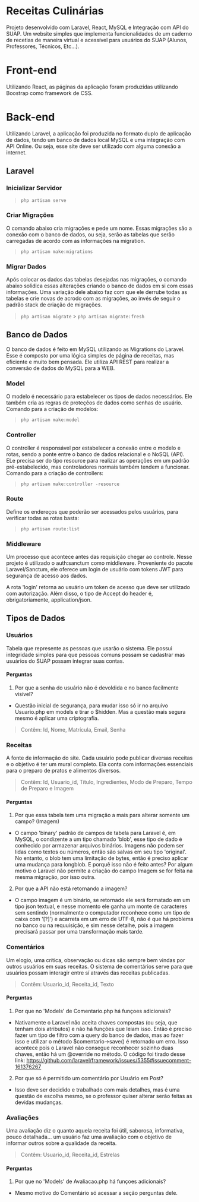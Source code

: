 # Receitas Culinárias

Projeto desenvolvido com Laravel, React, MySQL e Integração com API do SUAP. Um website simples que implementa funcionalidades de um caderno de recetias de maneira virtual e acessível para usuários do SUAP (Alunos, Professores, Técnicos, Etc...).

# Front-end

Utilizando React, as páginas da aplicação foram produzidas utilizando Boostrap como framework de CSS.

# Back-end

Utilizando Laravel, a aplicação foi produzida no formato duplo de aplicação de dados, tendo um banco de dados local MySQL e uma integração com API Online. Ou seja, esse site deve ser utilizado com alguma conexão a internet.

## Laravel

### Inicializar Servidor

> `php artisan serve`

### Criar Migrações

O comando abaixo cria migrações e pede um nome. Essas migrações são a conexão com o banco de dados, ou seja, serão as tabelas que serão carregadas de acordo com as informações na migration.

> `php artisan make:migrations`

### Migrar Dados

Após colocar os dados das tabelas desejadas nas migrações, o comando abaixo solidica essas alterações criando o banco de dados em si com essas informações. Uma variação dele abaixo faz com que ele derrube todas as tabelas e crie novas de acrodo com as migrações, ao invés de seguir o padrão stack de criação de migrações.

> `php artisan migrate` > `php artisan migrate:fresh`

## Banco de Dados

O banco de dados é feito em MySQL utilizando as Migrations do Laravel. Esse é composto por uma lógica simples de página de receitas, mas eficiente e muito bem pensada. Ele utiliza API REST para realizar a conversão de dados do MySQL para a WEB.

### Model

O modelo é necessário para estabelecer os tipos de dados necessários. Ele também cria as regras de proteçẽos de dados como senhas de usuário. Comando para a criação de modelos:

> `php artisan make:model`

### Controller

O controller é responsável por estabelecer a conexão entre o modelo e rotas, sendo a ponte entre o banco de dados relacional e o NoSQL (API). ELe precisa ser do tipo resource para realizar as operações em um padrão pré-estabelecido, mas controladores normais também tendem a funcionar. Comando para a criação de controllers:

> `php artisan make:controller -resource`

### Route

Define os endereços que poderão ser acessados pelos usuários, para verificar todas as rotas basta:

> `php artisan route:list`

### Middleware

Um processo que acontece antes das requisição chegar ao controle. Nesse projeto é utilizado o auth:sanctum como middleware. Proveniente do pacote Laravel/Sanctum, ele oferece um login de usuário com tokens JWT para segurança de acesso aos dados.

A rota 'login' retorna ao usuário um token de acesso que deve ser utilizado com autorização. Além disso, o tipo de Accept do header é, obrigatoriamente, application/json.

## Tipos de Dados

### Usuários

Tabela que represente as pessoas que usarão o sistema. Ele possui integridade simples para que pessoas comuns possam se cadastrar mas usuários do SUAP possam integrar suas contas.

#### Perguntas

1. Por que a senha do usuário não é devoldida e no banco facilmente visível?

- Questão inicial de segurança, para mudar isso só ir no arquivo Usuario.php em models e tirar o $hidden. Mas a questão mais segura mesmo é aplicar uma criptografia.

> Contêm: Id, Nome, Matrícula, Email, Senha

### Receitas

A fonte de informação do site. Cada usuário pode publicar diversas receitas e o objetivo é ter um mural completo. Ela conta com informações essenciais para o preparo de pratos e alimentos diversos.

> Contêm: Id, Usuario_id, Título, Ingredientes, Modo de Preparo, Tempo de Preparo e Imagem

#### Perguntas

1. Por que essa tabela tem uma migração a mais para alterar somente um campo? (Imagem)

- O campo 'binary' padrão de campos de tabela para Laravel é, em MySQL, o condizente a um tipo chamado 'blob', esse tipo de dado é conhecido por armazenar arquivos binários. Imagens não podem ser lidas como textos ou números, então são salvas em seu tipo 'original'. No entanto, o blob tem uma limitação de bytes, então é preciso aplicar uma mudança para longblob. E porquê isso não é feito antes? Por algum motivo o Laravel não permite a criação do campo Imagem se for feita na mesma migração, por isso outra.

2. Por que a API não está retornando a imagem?

- O campo imagem é um binário, se retornado ele será formatado em um tipo json textual, e nesse momento ele ganha um monte de caracteres sem sentindo (normalmente o computador reconhece como um tipo de caixa com '[?]') e acarreta em um erro de UTF-8, não é que há problema no banco ou na requuisição, e sim nesse detalhe, pois a imagem precisará passar por uma transformação mais tarde.

### Comentários

Um elogio, uma crítica, observação ou dicas são sempre bem vindas por outros usuários em suas receitas. O sistema de comentários serve para que usuários possam interagir entre sí através das receitas publicadas.

> Contêm: Usuario_id, Receita_id, Texto

#### Perguntas

1. Por que no 'Models' de Comentario.php há funçoes adicionais?

- Nativamente o Laravel não aceita chaves compostas (ou seja, que tenham dois atributos) e não há funções que leiam isso. Então é preciso fazer um tipo de filtro com a query do banco de dados, mas ao fazer isso e utilizar o método $comentario->save() é retornado um erro. Isso acontece pois o Laravel não consegue reconhecer sozinho duas chaves, então há um @override no método. O código foi tirado desse link: https://github.com/laravel/framework/issues/5355#issuecomment-161376267

2. Por que só é permitido um comentário por Usuário em Post?

- Isso deve ser decidido e trabalhado com mais detalhes, mas é uma questão de escolha mesmo, se o professor quiser alterar serão feitas as devidas mudanças.

### Avaliações

Uma avaliação diz o quanto aquela receita foi útil, saborosa, informativa, pouco detalhada... um usuário faz uma avaliação com o objetivo de informar outros sobre a qualidade da receita.

> Contêm: Usuario_id, Receita_id, Estrelas

#### Perguntas

1. Por que no 'Models' de Avaliacao.php há funçoes adicionais?

- Mesmo motivo do Comentário só acessar a seção perguntas dele.
